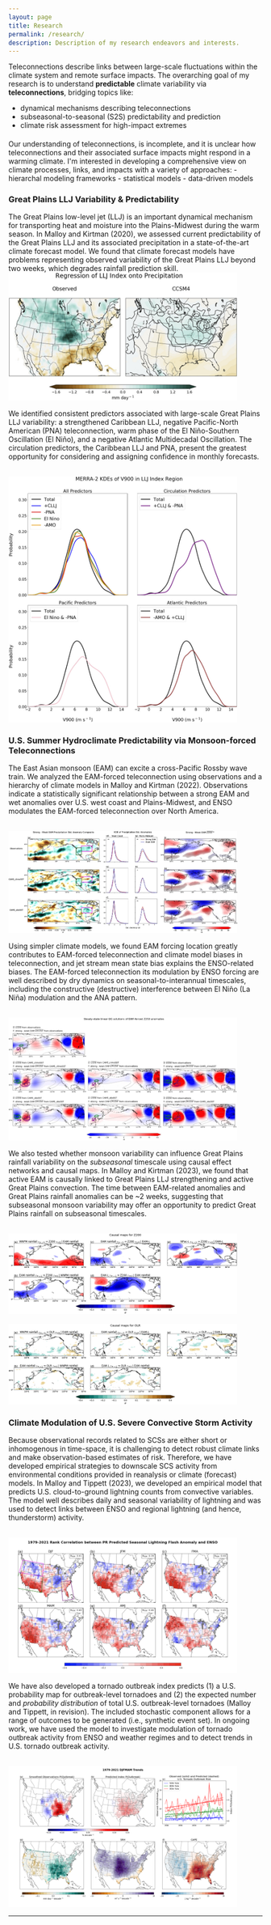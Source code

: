 ```yaml
---
layout: page
title: Research
permalink: /research/
description: Description of my research endeavors and interests.
---
```


Teleconnections describe links between large-scale fluctuations within the climate system and remote surface impacts. The overarching goal of my research is to understand <b>predictable</b> climate variability via <b>teleconnections</b>, bridging topics like:
- dynamical mechanisms describing teleconnections
- subseasonal-to-seasonal (S2S) predictability and prediction
- climate risk assessment for high-impact extremes
<h4></h4>
Our understanding of teleconnections, is incomplete, and it is unclear how teleconnections and their associated surface impacts might respond in a warming climate. I'm interested in developing a comprehensive view on climate processes, links, and impacts with a variety of approaches:
- hierarchal modeling frameworks
- statistical models
- data-driven models

### Great Plains LLJ Variability & Predictability

The Great Plains low-level jet (LLJ) is an important dynamical mechanism for transporting heat and moisture into the Plains-Midwest during the warm season. In Malloy and Kirtman (2020), we assessed current predictability of the Great Plains LLJ and its associated precipitation in a state-of-the-art climate forecast model. We found that climate forecast models have problems representing observed variability of the Great Plains LLJ beyond two weeks, which degrades rainfall prediction skill.
<br><img src="/assets/img/GPLLJ_2.jpg" width="90%"><br>

We identified consistent predictors associated with large-scale Great Plains LLJ variability: a strengthened Caribbean LLJ, negative Pacific-North American (PNA) teleconnection, warm phase of the El Niño-Southern Oscillation (El Niño), and a negative Atlantic Multidecadal Oscillation. The circulation predictors, the Caribbean LLJ and PNA, present the greatest opportunity for considering and assigning confidence in monthly forecasts.

<br><img src="/assets/img/GPLLJ_3.jpg" width="90%"><br>

### U.S. Summer Hydroclimate Predictability via Monsoon-forced Teleconnections

The East Asian monsoon (EAM) can excite a cross-Pacific Rossby wave train. We analyzed the EAM-forced teleconnection using observations and a hierarchy of climate models in Malloy and Kirtman (2022). Observations indicate a statistically significant relationship between a strong EAM and wet anomalies over U.S. west coast and Plains-Midwest, and ENSO modulates the EAM-forced teleconnection over North America. 

<br><img src="/assets/img/ANA_1.jpg" width="90%"><br>

Using simpler climate models, we found EAM forcing location greatly contributes to EAM-forced teleconnection and climate model biases in teleconnection, and jet stream mean state bias explains the ENSO-related biases. The EAM-forced teleconnection its modulation by ENSO forcing are well described by dry dynamics on seasonal-to-interannual timescales, including the constructive (destructive) interference between El Niño (La Niña) modulation and the ANA pattern. 

<br><img src="/assets/img/ANA_2.jpg" width="90%"><br>

We also tested whether monsoon variability can influence Great Plains rainfall variability on the <i>subseasonal</i> timescale using causal effect networks and causal maps. In Malloy and Kirtman (2023), we found that active EAM is causally linked to Great Plains LLJ strengthening and active Great Plains convection. The time between EAM-related anomalies and Great Plains rainfall anomalies can be ~2 weeks, suggesting that subseasonal monsoon variability may offer an opportunity to predict Great Plains rainfall on subseasonal timescales.

<br><img src="/assets/img/CEN_1.jpeg" width="90%"><br>
<br><img src="/assets/img/CEN_2.jpeg" width="90%"><br>

### Climate Modulation of U.S. Severe Convective Storm Activity

Because observational records related to SCSs are either short or inhomogenous in time-space, it is challenging to detect robust climate links and make observation-based estimates of risk. Therefore, we have developed empirical strategies to downscale SCS activity from environmental conditions provided in reanalysis or climate (forecast) models. In Malloy and Tippett (2023), we developed an empirical model that predicts U.S. cloud-to-ground lightning counts from convective variables. The model well describes daily and seasonal variability of lightning and was used to detect links between ENSO and regional lightning (and hence, thunderstorm) activity.

<br><img src="/assets/img/Lightning_1.jpg" width="90%"><br>

We have also developed a tornado outbreak index predicts (1) a U.S. probability map for outbreak-level tornadoes and (2) the expected number and <i>probability distribution</i> of total U.S. outbreak-level tornadoes (Malloy and Tippett, in revision). The included stochastic component allows for a range of outcomes to be generated (i.e., synthetic event set). In ongoing work, we have used the model to investigate modulation of tornado outbreak activity from ENSO and weather regimes and to detect trends in U.S. tornado outbreak activity. 

<br><img src="/assets/img/outbreak_1.png" width="90%"><br>

---

<div class="img_row">
    <img class="col three left" src="{{ site.baseurl }}/assets/img/hudson_fall.jpg" alt="" title="fall in NY"/>
</div>


